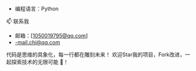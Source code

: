 
 
- 编程语言：Python
 
📫 联系我
 
- 邮箱：[1050019795@qq.com]
- -mail.chi@qq.com
 
 
代码是思维的具象化，每一行都在雕刻未来！
欢迎Star我的项目，Fork改进，一起探索技术的无限可能 🌌！
<!---
Catcher-007/Catcher-007 is a ✨ special ✨ repository because its `README.md` (this file) appears on your GitHub profile.
You can click the Preview link to take a look at your changes.
--->
